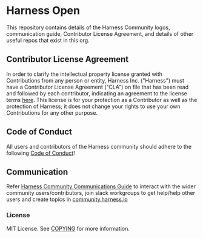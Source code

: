 # Harness Open

This repository contains details of the Harness Community logos, communication guide, Contributor License Agreement, and details of other useful repos that exist in this org.

## Contributor License Agreement

In order to clarify the intellectual property license granted with Contributions from any person or entity, Harness Inc. ("Harness") must have a Contributor License Agreement ("CLA") on file that has been read and followed by each contributor, indicating an agreement to the license terms [here](Contributor_License_Agreement.md). This license is for your protection as a Contributor as well as the protection of Harness; it does not change your rights to use your own Contributions for any other purpose.

## Code of Conduct

All users and contributors of the Harness community should adhere to the following [Code of Conduct](https://github.com/harness/community/blob/main/CODE_OF_CONDUCT.md)!

## Communication

Refer [Harness Community Communications Guide](https://github.com/harness-community/overview/blob/main/community_communication_guide.rst) to interact with the wider community users/contributors, join slack workgroups to get help/help other users and create topics in [community.harness.io](https://community.harness.io)

### License

MIT License. See [COPYING](LICENSE) for more information.

